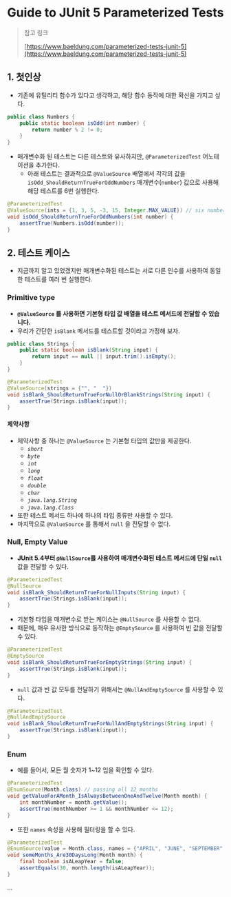 # Guide to JUnit 5 Parameterized Tests

> 참고 링크&#x20;
>
> [https://www.baeldung.com/parameterized-tests-junit-5](https://www.baeldung.com/parameterized-tests-junit-5)

## 1. 첫인상&#x20;

* 기존에 유틸리티 함수가 있다고 생각하고, 해당 함수 동작에 대한 확신을 가지고 싶다.&#x20;

```java
public class Numbers {
    public static boolean isOdd(int number) {
        return number % 2 != 0;
    }
}
```

* 매개변수화 된 테스트는 다른 테스트와 유사하지만, `@ParameterizedTest` 어노테이션을 추가한다.&#x20;
  * 아래 테스트는 결과적으로 `@ValueSource` 배열에서 각각의 값을 `isOdd_ShouldReturnTrueForOddNumbers` 매개변수(`number`) 값으로 사용해 해당 테스트를 6번 실행한다.&#x20;

```java
@ParameterizedTest
@ValueSource(ints = {1, 3, 5, -3, 15, Integer.MAX_VALUE}) // six numbers
void isOdd_ShouldReturnTrueForOddNumbers(int number) {
    assertTrue(Numbers.isOdd(number));
}
```

## 2. 테스트 케이스&#x20;

* 지금까지 알고 있었겠지만 매개변수화된 테스트는 서로 다른 인수를 사용하여 동일한 테스트를 여러 번 실행한다.&#x20;

### Primitive type&#x20;

* **`@ValueSource` 를 사용하면 기본형 타입 값 배열을 테스트 메서드에 전달할 수 있습니다.**
* 우리가 간단한 `isBlank` 메서드를 테스트할 것이라고 가정해 보자.&#x20;

```java
public class Strings {
    public static boolean isBlank(String input) {
        return input == null || input.trim().isEmpty();
    }
}
```

```java
@ParameterizedTest
@ValueSource(strings = {"", "  "})
void isBlank_ShouldReturnTrueForNullOrBlankStrings(String input) {
    assertTrue(Strings.isBlank(input));
}
```

#### 제약사항&#x20;

* 제약사항 중 하나는 `@ValueSource` 는 기본형 타입의 값만을 제공한다.&#x20;
  * _`short`_&#x20;
  * _`byte`_&#x20;
  * _`int`_&#x20;
  * _`long`_&#x20;
  * _`float`_&#x20;
  * _`double`_
  * _`char`_
  * _`java.lang.String`_
  * _`java.lang.Class`_
* 또한 테스트 메서드 하나에 하나의 타입 종류만 사용할 수 있다.&#x20;
* 마지막으로 `@ValueSource` 를 통해서 `null` 을 전달할 수 없다.&#x20;

### Null, Empty Value

* **JUnit 5.4부터  `@NullSource`를 사용하여 매개변수화된 테스트 메서드에  단일 `null`**  값을 전달할 수 있다.&#x20;

```java
@ParameterizedTest
@NullSource
void isBlank_ShouldReturnTrueForNullInputs(String input) {
    assertTrue(Strings.isBlank(input));
}
```

* 기본형 타입을 매개변수로 받는 케이스는 `@NullSource` 를 사용할 수 없다.&#x20;
* 때문에, 매우 유사한 방식으로 동작하는 `@EmptySource` 를 사용하여 빈 값을 전달할 수 있다.&#x20;

```java
@ParameterizedTest
@EmptySource
void isBlank_ShouldReturnTrueForEmptyStrings(String input) {
    assertTrue(Strings.isBlank(input));
}
```

* `null` 값과 빈 값 모두를 전달하기 위해서는 `@NullAndEmptySource` 를 사용할 수 있다.&#x20;

```java
@ParameterizedTest
@NullAndEmptySource
void isBlank_ShouldReturnTrueForNullAndEmptyStrings(String input) {
    assertTrue(Strings.isBlank(input));
}
```

### Enum

* 예를 들어서, 모든 월 숫자가 1\~12 임을 확인할 수 있다.&#x20;

```java
@ParameterizedTest
@EnumSource(Month.class) // passing all 12 months
void getValueForAMonth_IsAlwaysBetweenOneAndTwelve(Month month) {
    int monthNumber = month.getValue();
    assertTrue(monthNumber >= 1 && monthNumber <= 12);
}
```

* 또한 `names` 속성을 사용해 필터링을 할 수 있다.&#x20;

```java
@ParameterizedTest
@EnumSource(value = Month.class, names = {"APRIL", "JUNE", "SEPTEMBER", "NOVEMBER"})
void someMonths_Are30DaysLong(Month month) {
    final boolean isALeapYear = false;
    assertEquals(30, month.length(isALeapYear));
}
```

...
